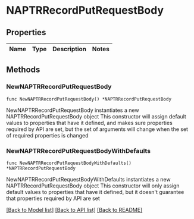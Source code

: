 # NAPTRRecordPutRequestBody

## Properties

Name | Type | Description | Notes
------------ | ------------- | ------------- | -------------

## Methods

### NewNAPTRRecordPutRequestBody

`func NewNAPTRRecordPutRequestBody() *NAPTRRecordPutRequestBody`

NewNAPTRRecordPutRequestBody instantiates a new NAPTRRecordPutRequestBody object
This constructor will assign default values to properties that have it defined,
and makes sure properties required by API are set, but the set of arguments
will change when the set of required properties is changed

### NewNAPTRRecordPutRequestBodyWithDefaults

`func NewNAPTRRecordPutRequestBodyWithDefaults() *NAPTRRecordPutRequestBody`

NewNAPTRRecordPutRequestBodyWithDefaults instantiates a new NAPTRRecordPutRequestBody object
This constructor will only assign default values to properties that have it defined,
but it doesn't guarantee that properties required by API are set


[[Back to Model list]](../README.md#documentation-for-models) [[Back to API list]](../README.md#documentation-for-api-endpoints) [[Back to README]](../README.md)


